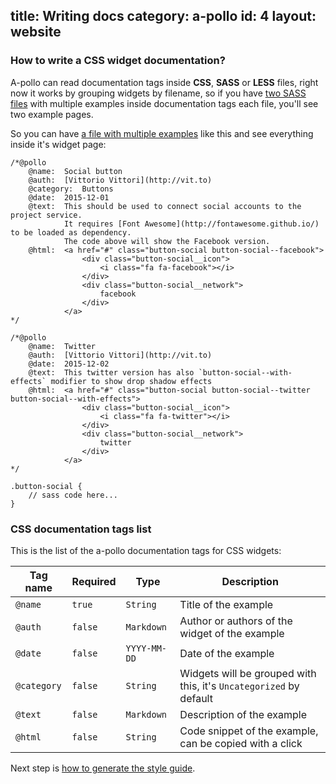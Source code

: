 title: Writing docs
category: a-pollo
id: 4
layout: website
---

### How to write a CSS widget documentation?

A-pollo can read documentation tags inside **CSS**, **SASS** or **LESS** files, right now it works by grouping widgets by filename, so if you have [two SASS files][apollo_test_files] with multiple examples inside documentation tags each file, you'll see two example pages.

So you can have [a file with multiple examples][button_social_sass] like this and see everything inside it's widget page:

```
/*@pollo
    @name:  Social button
    @auth:  [Vittorio Vittori](http://vit.to)
    @category:  Buttons
    @date:  2015-12-01
    @text:  This should be used to connect social accounts to the project service.
            It requires [Font Awesome](http://fontawesome.github.io/) to be loaded as dependency.
            The code above will show the Facebook version.
    @html:  <a href="#" class="button-social button-social--facebook">
                <div class="button-social__icon">
                    <i class="fa fa-facebook"></i>
                </div>
                <div class="button-social__network">
                    facebook
                </div>
            </a>
*/

/*@pollo
    @name:  Twitter
    @auth:  [Vittorio Vittori](http://vit.to)
    @date:  2015-12-02
    @text:  This twitter version has also `button-social--with-effects` modifier to show drop shadow effects
    @html:  <a href="#" class="button-social button-social--twitter button-social--with-effects">
                <div class="button-social__icon">
                    <i class="fa fa-twitter"></i>
                </div>
                <div class="button-social__network">
                    twitter
                </div>
            </a>
*/

.button-social {
    // sass code here...
}
```

### CSS documentation tags list

This is the list of the a-pollo documentation tags for CSS widgets:

| Tag name         | Required | Type         | Description                 |
|---               |---       |---           |---                          |
| `@name`          | `true`   | `String`     | Title of the example |
| `@auth`          | `false`  | `Markdown`   | Author or authors of the widget of the example |
| `@date`          | `false`  | `YYYY-MM-DD` | Date of the example |
| `@category`      | `false`  | `String`     | Widgets will be grouped with this, it's `Uncategorized` by default |
| `@text`          | `false`  | `Markdown`   | Description of the example  |
| `@html`          | `false`  | `String`     | Code snippet of the example, can be copied with a click |

Next step is [how to generate the style guide][generate].

[button_social_sass]: https://github.com/vitto/a-pollo/blob/master/test/frontsize/themes/default/widgets/button-social.scss
[apollo_test_files]: https://github.com/vitto/a-pollo/tree/master/test/frontsize/themes/default/widgets
[generate]: /generate-style-guide.html
